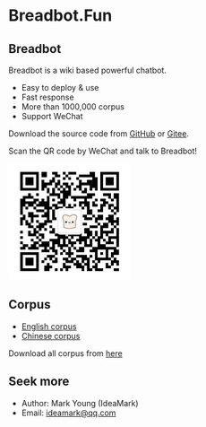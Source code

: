 # Breadbot.Fun


## Breadbot

Breadbot is a wiki based powerful chatbot.

* Easy to deploy & use
* Fast response
* More than 1000,000 corpus
* Support WeChat

Download the source code from [GitHub](https://github.com/ideamark/breadbot) or [Gitee](https://gitee.com/ideamark/breadbot).

Scan the QR code by WeChat and talk to Breadbot!

![QR](QR.jpg)


## Corpus

* [English corpus](corpus_en/index.md)
* [Chinese corpus](corpus_zh/index.md)

Download all corpus from [here](https://github.com/ideamark/ideamark.github.io)

## Seek more

* Author: Mark Young (IdeaMark)
* Email: ideamark@qq.com
